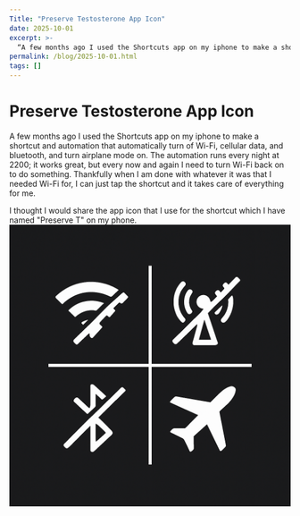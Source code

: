```yaml
---
Title: "Preserve Testosterone App Icon"
date: 2025-10-01
excerpt: >-
  “A few months ago I used the Shortcuts app on my iphone to make a shortcut and automation that automatically turn of Wi-Fi, cellular data, and bluetooth, and turn airplane mode on. The automation runs every night at 2200; it works great, but every now and again I need to turn Wi-Fi back on to do something. Thankfully when I am done with whatever it was that I needed Wi-Fi for, I can just tap the shortcut and it takes care of everything for me.”
permalink: /blog/2025-10-01.html
tags: []
---
```


# Preserve Testosterone App Icon

A few months ago I used the Shortcuts app on my iphone to make a shortcut and automation that automatically turn of Wi-Fi, cellular data, and bluetooth, and turn airplane mode on. The automation runs every night at 2200; it works great, but every now and again I need to turn Wi-Fi back on to do something. Thankfully when I am done with whatever it was that I needed Wi-Fi for, I can just tap the shortcut and it takes care of everything for me. 

I thought I would share the app icon that I use for the shortcut which I have named "Preserve T" on my phone.
![Preserve Testosterone App Icon](assets/media/images/preserve-t-app-icon.png)
